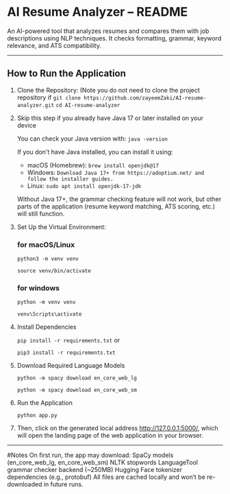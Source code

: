 # AI Resume Analyzer – README
An AI-powered tool that analyzes resumes and compares them with job descriptions using NLP techniques. It checks formatting, grammar, keyword relevance, and ATS compatibility.

---

## How to Run the Application

1. Clone the Repository: (Note you do not need to clone the project repository if 
      `git clone https://github.com/zayeemZaki/AI-resume-analyzer.git`
      `cd AI-resume-analyzer`

3. Skip this step if you already have Java 17 or later installed on your device 

      You can check your Java version with:
       `java -version`

      If you don't have Java installed, you can install it using:
      - macOS (Homebrew):
       `brew install openjdk@17`
      - Windows:
       `Download Java 17+ from https://adoptium.net/ and follow the installer guides.`
      - Linux:
       `sudo apt install openjdk-17-jdk`

      Without Java 17+, the grammar checking feature will not work, but other parts of the application (resume
      keyword matching, ATS scoring, etc.) will still function.
   
4. Set Up the Virtual Environment:
   ### for macOS/Linux
   `python3 -m venv venv`
   
   `source venv/bin/activate`
   
   ### for windows
   `python -m venv venv`
   
   `venv\Scripts\activate`
   
5. Install Dependencies
   
   `pip install -r requirements.txt` or
   
   `pip3 install -r requirements.txt`
7. Download Required Language Models
   
   `python -m spacy download en_core_web_lg`
   
   `python -m spacy download en_core_web_sm`
9. Run the Application

   `python app.py`
11. Then, click on the generated local address http://127.0.0.1:5000/, which will open the landing page of the web application in your browser.


---
#Notes
On first run, the app may download:
SpaCy models (en_core_web_lg, en_core_web_sm)
NLTK stopwords
LanguageTool grammar checker backend (~250MB)
Hugging Face tokenizer dependencies (e.g., protobuf)
All files are cached locally and won’t be re-downloaded in future runs.
